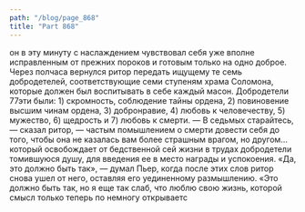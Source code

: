 ```yaml
---
path: "/blog/page_868"
title: "Part 868"
---
```


он в эту минуту с наслаждением чувствовал себя уже вполне исправленным от прежних пороков и готовым только на одно доброе.
Через полчаса вернулся ритор передать ищущему те семь добродетелей, соответствующие семи ступеням храма Соломона, которые должен был воспитывать в себе каждый масон. Добродетели 77эти были: 1) скромность, соблюдение тайны ордена, 2) повиновение высшим чинам ордена, 3) добронравие, 4) любовь к человечеству, 5) мужество, 6) щедрость и 7) любовь к смерти.
— В седьмых старайтесь, — сказал ритор, — частым помышлением о смерти довести себя до того, чтобы она не казалась вам более страшным врагом, но другом... который освобождает от бедственной сей жизни в трудах добродетели томившуюся душу, для введения ее в место награды и успокоения.
«Да, это должно быть так», — думал Пьер, когда после этих слов ритор снова ушел от него, оставляя его уединенному размышлению. «Это должно быть так, но я еще так слаб, что люблю свою жизнь, которой смысл только теперь по немногу открываетс
